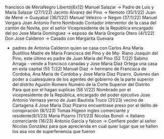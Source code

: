 francisco de MeriaNegro Libertó(6x12)
Manuel Salazar → Padre de Luis y María Salazar (27/1/22)
Jacinto Álvarez del Pino → Nemoto (35/1/22)
Juan de Mené → Guayabal (36/1/22)
Manuel Vélezco → Negvo (37/1/22)
Manuel Vergara
Joan Antonio Ferro
Nombrado Contador interventor de la casa
del cantón de Novita,
por el señor Vicepresidente de la República
encargado del po
Jose Maria Dominguez
-> esposo de Maria Gregoria Otero
(4/1/22)
Don Jose Calderon
-> Casado con Margarita Guevara
- padres de
Antonia Calderon
quien se casa con Carlos
Ana Maria Bustillos
Madre de Maria Francisca del Pino y de Mq-
Riano Joaquín del Pino, este último es padre de Juan María del Pino (52 T/22)
Sabino Arraga - vende a francisco canadas y Jose María Díaz
Ortega una casa en esta capital (55 T/22)
Manuel Diaz → hermano de Francisca de Cordoba, Ana Maria de Cordoba y Jose Maria Diaz Pizarro. Quienes dan poder a cualesquiera de los agentes del gobierno de la parte superior del distrito
Agustin Romero
Numéro de la Corte Superior del Distrito
Para que por el hagan suplicas (58 V/22)
Nombrado por el vicepresidente de la
República, encargado del poder ejecutivo
Jose Antonio Vernaza
yerno de Juan Bautista Truco
(31/23)
vecino de Cartagena 4
Jose Maria Diaz Pizarro
encuentrase preso por el delito
de conspiración (8/1/23)
Tomas Higeon
ingles comerciante y residente(9/1/23)
María Pizarro (11/1/23)
Nicolas Bonoli → Italiano comerciante (16/23)
Antonio García y falcon → Confiere poder al señor Nicolas
González para que aprecienda en cual
quier lugar que se hallen los asa
vos de superfenencia que fueron